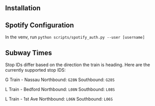 ## Installation


## Spotify Configuration
In the venv, run `python scripts/spotify_auth.py --user [username]`


## Subway Times

Stop IDs differ based on the direction the train is heading. Here are the currently supported stop IDS:

G Train - Nassau
Northbound: `G28N`
Southbound: `G28S`

L Train - Bedford
Northbound: `L08N`
Southbound: `L08S`

L Train - 1st Ave
Northbound: `L06N`
Southbound: `L06S`
